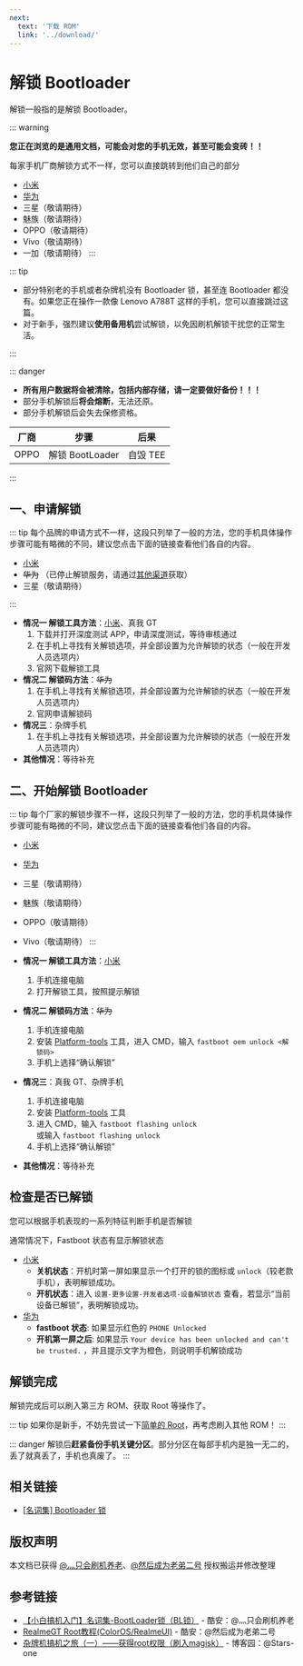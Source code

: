 ```yaml
---
next:
  text: '下载 ROM'
  link: '../download/'
---
```

# 解锁 Bootloader

解锁一般指的是解锁 Bootloader。

::: warning

**您正在浏览的是通用文档，可能会对您的手机无效，甚至可能会变砖！！**

每家手机厂商解锁方式不一样，您可以直接跳转到他们自己的部分

* [小米](./xiaomi/index.md)
* [华为](./huawei/index.md)
* 三星（敬请期待）
* 魅族（敬请期待）
* OPPO（敬请期待）
* Vivo（敬请期待）
* 一加（敬请期待）
:::

::: tip

* 部分特别老的手机或者杂牌机没有 Bootloader 锁，甚至连 Bootloader 都没有。如果您正在操作一款像 Lenovo A788T 这样的手机，您可以直接跳过这篇。
* 对于新手，强烈建议**使用备用机**尝试解锁，以免因刷机解锁干扰您的正常生活。

:::

::: danger

* **所有用户数据将会被清除，包括内部存储，请一定要做好备份！！！**
* 部分手机解锁后**将会熔断**，无法还原。
* 部分手机解锁后会失去保修资格。

| 厂商 | 步骤            | 后果     |
| ---- | --------------- | -------- |
| OPPO | 解锁 BootLoader | 自毁 TEE |

:::

## 一、申请解锁

::: tip
每个品牌的申请方式不一样，这段只列举了一般的方法，您的手机具体操作步骤可能有略微的不同，建议您点击下面的链接查看他们各自的内容。

* [小米](./xiaomi/index.md)
* ~~华为~~ （已停止解锁服务，请通过[其他渠道](huawei.md#一-申请解锁码)获取）
* 三星（敬请期待）

:::

* **情况一 解锁工具方法**：[小米](./xiaomi.md#解锁步骤)、真我 GT
  1. 下载并打开深度测试 APP，申请深度测试，等待审核通过 <Badge text="真我 GT" />
  2. 在手机上寻找有关解锁选项，并全部设置为允许解锁的状态（一般在开发人员选项内）<Badge text="小米" /> <Badge text="真我 GT" />
  3. 官网下载解锁工具 <Badge text="小米" />
* **情况二 解锁码方法**：~~华为~~
  1. 在手机上寻找有关解锁选项，并全部设置为允许解锁的状态（一般在开发人员选项内）<Badge text="华为除外" />
  2. 官网申请解锁码 <Badge text="华为" />
* **情况三**：杂牌手机
  1. 在手机上寻找有关解锁选项，并全部设置为允许解锁的状态（一般在开发人员选项内）
* **其他情况**：等待补充

## 二、开始解锁 Bootloader

::: tip
每个厂家的解锁步骤不一样，这段只列举了一般的方法，您的手机具体操作步骤可能有略微的不同，建议您点击下面的链接查看他们各自的内容。

* [小米](./xiaomi/index.md#解锁步骤)
* [华为](./huawei/index.md#二-开始解锁)
* 三星（敬请期待）
* 魅族（敬请期待）
* OPPO（敬请期待）
* Vivo（敬请期待）
:::

* **情况一 解锁工具方法**：[小米](./xiaomi.md#解锁步骤)
  1. 手机连接电脑
  2. 打开解锁工具，按照提示解锁
* **情况二 解锁码方法**：~~华为~~
  1. 手机连接电脑
  2. 安装 [Platform-tools][PlatformTools] 工具，进入 CMD，输入 `fastboot oem unlock <解锁码>`
  3. 手机上选择“确认解锁”
* **情况三**：真我 GT、杂牌手机
  1. 手机连接电脑
  2. 安装 [Platform-tools][PlatformTools] 工具
  3. 进入 CMD，输入 `fastboot flashing unlock` <Badge text="真我 GT" />\
    或输入 `fastboot flashing unlock`
  4. 手机上选择“确认解锁”
* **其他情况**：等待补充

## 检查是否已解锁

您可以根据手机表现的一系列特征判断手机是否解锁

通常情况下，Fastboot 状态有显示解锁状态

* [小米](./xiaomi/index.md#检查是否已解锁)
  * **关机状态**：开机时第一屏如果显示一个打开的锁的图标或 `unlock`（较老款手机），表明解锁成功。
  * **开机状态**：进入 `设置-更多设置-开发者选项-设备解锁状态` 查看，若显示“当前设备已解锁”，表明解锁成功。
* [华为](./huawei/index.md#确定是否已解锁)
  * **fastboot 状态**: 如果显示红色的 `PHONE Unlocked`
  * **开机第一屏之后**: 如果显示 `Your device has been unlocked and can't be trusted.` ，并且提示文字为橙色，则说明手机解锁成功

## 解锁完成

解锁完成后可以刷入第三方 ROM、获取 Root 等操作了。

::: tip
如果你是新手，不妨先尝试一下[简单的 Root](../install/root/index.md)，再考虑刷入其他 ROM！
:::

::: danger
解锁后**赶紧备份手机关键分区**。部分分区在每部手机内是独一无二的，丢了就真丢了，手机也真废了。
:::

## 相关链接

* [[名词集] Bootloader 锁](/normal/noun.md)

[PlatformTools]: /tools/platform-tools.md

## 版权声明

本文档已获得 [@灬只会刷机养老](http://www.coolapk.com/u/11090720)、[@然后成为老弟二号](http://www.coolapk.com/u/14103126) 授权搬运并修改整理

## 参考链接

* [【小白搞机入门】名词集-BootLoader锁（BL锁）](https://www.coolapk.com/feed/42674591?shareKey=YzQ2MThhNmI5MmNiNjNkNTcwOGM~) - 酷安：@灬只会刷机养老
* [RealmeGT Root教程(ColorOS/RealmeUI)](https://www.coolapk.com/feed/42977573?shareKey=YzgwZGU2MTg1ZmMwNjQ5MDQxMjY~) - 酷安：@然后成为老弟二号
* [杂牌机搞机之旅（一）——获得root权限（刷入magisk）](https://www.cnblogs.com/stars-one/p/10638548.html) - 博客园：@Stars-one
